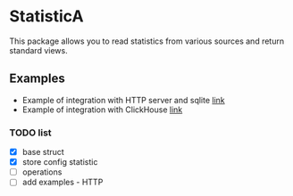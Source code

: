 # StatisticA

This package allows you to read statistics from various sources and return standard views.


## Examples

- Example of integration with HTTP server and sqlite [link](examples/http) 
- Example of integration with ClickHouse [link](examples/clickhouse)

### TODO list

- [x] base struct
- [x] store config statistic
- [ ] operations
- [ ] add examples - HTTP
